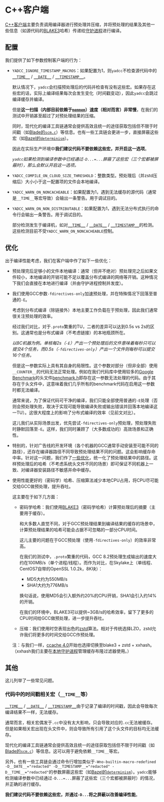# C++客户端

[C++客户端](../../client/cxx)主要负责调用编译器进行预处理并压缩，并将预处理的结果及其他一些信息（如源代码的[BLAKE3](https://github.com/BLAKE3-team/BLAKE3)哈希）传递给[守护进程](../daemon.md)进行编译。

## 配置

我们提供了如下参数控制客户端的行为：

- `YADCC_IGNORE_TIMESTAMP_MACROS`：如果配置为1，则`yadcc`不检查源代码中的[`__TIME__`](https://en.cppreference.com/w/c/preprocessor/replace) / [`__DATE__`](https://en.cppreference.com/w/c/preprocessor/replace) / [`__TIMESTAMP__`](https://gcc.gnu.org/onlinedocs/cpp/Common-Predefined-Macros.html)。

  默认情况下，`yadcc`会扫描预处理后的代码并检查有没有这些宏。如果存在这些宏的话，实际上编译结果每次会发生变化（时间戳变动），因此`yadcc`会跳过编译缓存并编译。

  但是**这一扫描（内部目前依赖于[`memmem`](https://man7.org/linux/man-pages/man3/memmem.3.html)）速度（相对而言）非常慢**，在我们的测试中开销甚至超过了对预处理结果的压缩。

  同时，现代化的编译工具链通常会提供高效且统一的途径获取包括但不限于时间戳（如[Blade的`scm.c`](https://github.com/chen3feng/blade-build/blob/master/src/blade/builtin_tools.py#L72)）等信息。也有一些工具链会更进一步，直接屏蔽这些宏（如[Bazel的`determinism`](https://github.com/bazelbuild/bazel/blob/master/tools/cpp/windows_cc_toolchain_config.bzl#L292)）。

  因此在实际生产环境中**我们建议代码不要依赖这些宏，并开启这一选项**。

  *`yadcc`如果检测到编译参数中已经通过`-D...=...`屏蔽了这些宏（三个宏都被屏蔽时），那么会默认开启这一选项。*

- `YADCC_COMPILE_ON_CLOUD_SIZE_THRESHOLD`：整数类型。预处理后（并zstd压缩后）大小小于这一配置项的文件会本地编译。

- `YADCC_WARN_ON_NONCACHEABLE`：如果配置为1，遇到无法缓存的源代码（通常是`__TIME__`等宏导致）会输出一条警告。用于调试目的。

- `YADCC_WARN_ON_NON_DISTRIBUTABLE`：如果配置为1，遇到无法分布式执行的命令行会输出一条警告。用于调试目的。

  部分检测发生于编译机，如对[`__TIME__`](https://en.cppreference.com/w/c/preprocessor/replace) / [`__DATE__`](https://en.cppreference.com/w/c/preprocessor/replace) / [`__TIMESTAMP__`](https://gcc.gnu.org/onlinedocs/cpp/Common-Predefined-Macros.html)的检测。这些检测目前不受`YADCC_WARN_ON_NONCACHEABLE`控制。

## 优化

出于编译性能考虑，我们在客户端中作了如下一些优化：

- 预处理完后足够小的文件本地编译：通常（但并不绝对）预处理完之后如果文件较小，本地编译的开销可能不足以覆盖分布式编译的网络等开销。这种情况下我们会直接在本地进行编译（并由守护进程控制并发度）。

- 我们使用GCC参数`-fdirectives-only`加速预处理，并在特殊情况下回落至普通的`-E`。

  考虑到分布式编译（除链接外）本地主要工作负载在于预处理，因此我们通常很关注预处理的效率。

  经过我们对比，对于`.proto`繁重的TU，二者的差异可以达到0.5s vs 2s的区别。这通常也是分布式编译（不考虑链接）的本地瓶颈所在。

  *以8C机器为例。单核每2s（`-E`）产出一个预处理后的文件意味着每秒只可以提交4个任务，而0.5s（`-fdirectives-only`）产出一个文件则每秒可以提交16个任务。*

  但是这一参数实际上具有其自身的局限性。这个参数对部分（但非全部）使用`__COUNTER__`的代码无法正常处理。例如在我们代码库中使用较多的[Google Benchmark](https://github.com/google/benchmark)的头文件[benchmark.h](https://github.com/google/benchmark/blob/master/include/benchmark/benchmark.h#L1098)即存在这一参数无法处理的代码。由于其存在于头文件中，这意味着我们几乎所有的benchmark代码在启用这一参数时都无法编译。

  通常来说，为了保证代码可干净的编译，我们只能全部使用普通的`-E`处理（否则会预处理失败，取决于实现可能导致编译失败或输出错误并回落本地编译这一TU）。这很大程度上的影响了分布式编译的效率（见前文对比）。

  这儿我们从实际场景出发，优先尝试`-fdirectives-only`预处理，预处理失败时静默回落至`-E`。这样，我们同时兼顾了（大多数成功的）高效场景和正确性。

- 特别的，针对广告线的开发环境（各个机器的GCC通常手动安装至可能不同的路径），还存在编译器路径不同导致预处理结果不同的问题。这会影响缓存命中率。针对这一问题，我们作了[一些优化](../../client/cxx/libfakeroot/fakeroot.c)，统一化了预处理结果中的路径。这样预处理后的哈希（不考虑系统头文件不同的场景）即可保证不同机器上一致、对编译器安装路径不敏感并命中缓存。

- 使用性能更好的（密码学）哈希、压缩算法减少本地CPU占用，将CPU尽可能交给GCC做预处理，提升吞吐。

  这主要在于如下几方面：

  - 密码学哈希：我们使用[BLAKE3](https://github.com/BLAKE3-team/BLAKE3)（密码学哈希）计算预处理后的摘要（主要用于缓存）。

    和大多数人直觉不同，对于GCC预处理结果到编译结果的缓存的场景中，计算预处理结果的哈希可能会占据不可忽略的一部分CPU时间。

    这儿主要的问题在于GCC预处理（使用`-fdirectives-only`）的效率非常高。

    在我们的测试中，`.proto`繁重的代码，GCC 8.2预处理生成输出的速度大约在100MB/s（单个进程/线程）。而作为对比，在Skylake上（单线程、CentOS7自带的OpenSSL 1.0.2k，8K块）：

    - MD5大约为550MB/s
    - SHA1大约为776MB/s

    换句话说，使用MD5会引入额外约20%的CPU开销，SHA1会引入约14%的开销。

    在我们的环境中，BLAKE3可以提供~3GB/s的哈希效率，留下了更多的CPU时间给GCC做预处理，进一步提升吞吐。

  - 压缩：我们使用时空表现出色的[zstd](https://github.com/facebook/zstd)算法。相对于传统选择LZO，zstd允许我们将更多的时间交给GCC作预处理。

  注：与我们一样，[ccache 4.0](https://ccache.dev/releasenotes.html#_ccache_4_0)开始也选择切换至blake3 + zstd + xxhash。（xxhash我们主要在[本地守护进程](daemon.md)管理缓存布隆过滤器使用。）

## 其他

这儿列举了一些常见问题。

### 代码中的时间戳相关宏（`__TIME__`等）

[`__TIME__`](https://en.cppreference.com/w/c/preprocessor/replace) / [`__DATE__`](https://en.cppreference.com/w/c/preprocessor/replace) / [`__TIMESTAMP__`](https://gcc.gnu.org/onlinedocs/cpp/Common-Predefined-Macros.html)由于记录了编译的时间戳，因此会导致每次编译结果不一样，无法缓存。

通常而言，相关宏偶发于`.cc`中没有太大影响，只会导致对应的`.cc`无法被缓存。但是如果相关宏出现在头文件中，则会导致所有引用了这个头文件的目标均无法缓存。

现代化的编译工具链通常会提供高效且统一的途径获取包括但不限于时间戳（如[Blade的`scm.c`](https://github.com/chen3feng/blade-build/blob/master/src/blade/builtin_tools.py#L72)）等信息。这可以用于避免依赖`__TIME__`等宏。

另外，也有一些工具链会通过命令行增加类似于`-Wno-builtin-macro-redefined -D__DATE__="redacted" -D__TIMESTAMP__="redacted" -D__TIME__="redacted"`的参数屏蔽这些宏（如[Bazel的`determinism`](https://github.com/bazelbuild/bazel/blob/master/tools/cpp/windows_cc_toolchain_config.bzl#L292)）。`yadcc`能够检测编译参数中已经通过`-D...=...`屏蔽了这些宏（三个宏都被屏蔽时）的情况，并正确的进行缓存。

**我们建议代码不要依赖这些宏，并通过`-D...`将之屏蔽以改善编译性能**。
